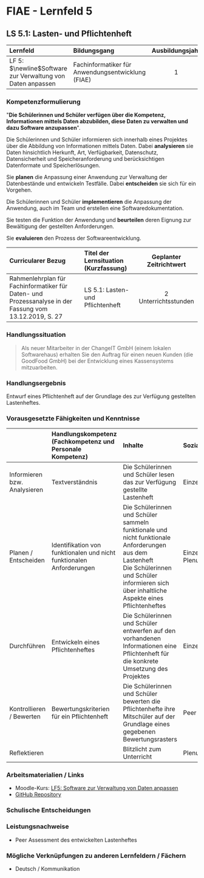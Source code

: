 # FIAE - Lernfeld 5

## LS 5.1: Lasten- und Pflichtenheft

| Lernfeld | Bildungsgang | Ausbildungsjahr |
| :--- | :--- | :---: |
| LF 5:</br>$\newline$Software zur Verwaltung von Daten anpassen | Fachinformatiker für Anwendungsentwicklung (FIAE) | 1 |

### Kompetenzformulierung

"**Die Schülerinnen und Schüler verfügen über die Kompetenz, Informationen mittels
Daten abzubilden, diese Daten zu verwalten und dazu Software anzupassen**".

Die Schülerinnen und Schüler informieren sich innerhalb eines Projektes über die Abbildung
von Informationen mittels Daten. Dabei **analysieren** sie Daten hinsichtlich Herkunft, Art,
Verfügbarkeit, Datenschutz, Datensicherheit und Speicheranforderung und berücksichtigen
Datenformate und Speicherlösungen.

Sie **planen** die Anpassung einer Anwendung zur Verwaltung der Datenbestände und entwickeln Testfälle. Dabei **entscheiden** sie sich für ein Vorgehen.

Die Schülerinnen und Schüler **implementieren** die Anpassung der Anwendung, auch im
Team und erstellen eine Softwaredokumentation.

Sie testen die Funktion der Anwendung und **beurteilen** deren Eignung zur Bewältigung der
gestellten Anforderungen.

Sie **evaluieren** den Prozess der Softwareentwicklung.

| Curricularer Bezug | Titel der Lernsituation (Kurzfassung) | Geplanter Zeitrichtwert |
| :--- | :--- | :---: |
| Rahmenlehrplan für Fachinformatiker für Daten- und Prozessanalyse in der Fassung vom 13.12.2019, S. 27 | LS 5.1: Lasten- und Pflichtenheft | 2 Unterrichtsstunden |

### Handlungssituation

> Als neuer Mitarbeiter in der ChangeIT GmbH (einem lokalen Softwarehaus) erhalten Sie den Auftrag für einen neuen Kunden (die GoodFood GmbH) bei der Entwicklung eines Kassensystems mitzuarbeiten. 

### Handlungsergebnis

Entwurf eines Pflichtenheft auf der Grundlage des zur Verfügung gestellten Lastenheftes.

<div style="page-break-after: always;"></div>

### Vorausgesetzte Fähigkeiten und Kenntnisse

| | Handlungskompetenz</br>(Fachkompetenz und Personale Kompetenz) | Inhalte | Sozialform/Methoden |
| :--- | :--- | :--- | :--- |
| Informieren bzw. Analysieren | Textverständnis | Die Schülerinnen und Schüler lesen das zur Verfügung gestellte Lastenheft | Einzelarbeit
| Planen / Entscheiden | Identifikation von funktionalen und nicht funktionalen Anforderungen | Die Schülerinnen und Schüler sammeln funktionale und nicht funktionale Anforderungen aus dem Lastenheft <br> Die Schülerinnen und Schüler informieren sich über inhaltliche Aspekte eines Pflichtenheftes | Einzelarbeit <br> Plenum  | 
| Durchführen | Entwickeln eines Pflichtenheftes | Die Schülerinnen und Schüler entwerfen auf den vorhandenen Informationen eine Pflichtenheft für die konkrete Umsetzung des Projektes | Einzelarbeit |
| Kontrollieren / Bewerten | Bewertungskriterien für ein Pflichtenheft | Die Schülerinnen und Schüler bewerten die Pflichtenhefte ihre Mitschüler auf der Grundlage eines gegebenen Bewertungsrasters | Peer Assessment |
| Reflektieren |  | Blitzlicht zum Unterricht | Plenum |

### Arbeitsmaterialien / Links

- Moodle-Kurs: [LF5: Software zur Verwaltung von Daten anpassen](https://moodle.mm-bbs.de/moodle/course/view.php?id=3258)
- [GitHub Repository](https://github.com/jtuttas/lf5)

### Schulische Entscheidungen

<div style="page-break-after: always;"></div>

### Leistungsnachweise

- Peer Assessment des entwickelten Lastenheftes

### Mögliche Verknüpfungen zu anderen Lernfeldern / Fächern

- Deutsch / Kommunikation
